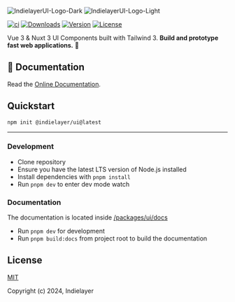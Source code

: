 ![IndielayerUI-Logo-Dark](.github/logo_dark.svg#gh-dark-mode-only)
![IndielayerUI-Logo-Light](.github/logo.svg#gh-light-mode-only)


<p>
  <a href="https://github.com/indielayer/ui/actions/workflows/release_production.yml"><img src="https://github.com/indielayer/ui/actions/workflows/release_production.yml/badge.svg?branch=main&event=push" alt="ci"></a>
  <a href="https://www.npmjs.com/package/@indielayer/ui"><img src="https://badgen.net/npm/dm/@indielayer/ui" alt="Downloads"></a>
  <a href="https://www.npmjs.com/package/@indielayer/ui"><img src="https://badgen.net/npm/v/@indielayer/ui/latest" alt="Version"></a>
  <a href="https://www.npmjs.com/package/@indielayer/ui"><img src="https://badgen.net/npm/license/@indielayer/ui" alt="License"></a>
</p>

Vue 3 & Nuxt 3 UI Components built with Tailwind 3. **Build and prototype fast web applications.** 🚀

## 📖 Documentation
Read the <a href="https://indielayer.com/ui/docs">Online Documentation</a>.

## Quickstart
```bash
npm init @indielayer/ui@latest
```

---

### Development

- Clone repository
- Ensure you have the latest LTS version of Node.js installed
- Install dependencies with `pnpm install`
- Run `pnpm dev` to enter dev mode watch

### Documentation

The documentation is located inside [/packages/ui/docs](./packages/ui/docs)

- Run `pnpm dev` for development
- Run `pnpm build:docs` from project root to build the documentation

## License

[MIT](./LICENSE)

Copyright (c) 2024, Indielayer
